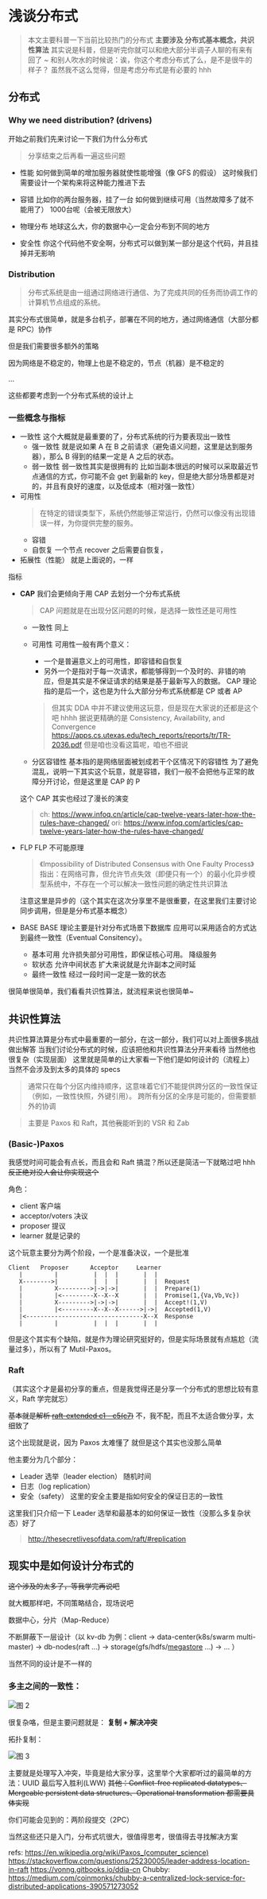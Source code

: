 浅谈分布式
===

> 本文主要科普一下当前比较热门的分布式
> **主要涉及 分布式基本概念，共识性算法**
> 其实说是科普，但是听完你就可以和绝大部分半调子人聊的有来有回了 ~
> 和别人吹水的时候说：诶，你这个考虑分布式了么，是不是很牛的样子？
> 虽然我不这么觉得，但是考虑分布式是有必要的 hhh


## 分布式

### Why we need distribution? (drivens)

开始之前我们先来讨论一下我们为什么分布式

> 分享结束之后再看一遍这些问题

- 性能
  如何做到简单的增加服务器就使性能增强（像 GFS 的假设）
  这时候我们需要设计一个架构来将这种能力推进下去

- 容错
  比如你的两台服务器，挂了一台
  如何做到继续可用（当然故障多了就不能用了）
  1000台呢（会被无限放大）

- 物理分布
  地球这么大，你的数据中心一定会分布到不同的地方

- 安全性
  你这个代码他不安全啊，分布式可以做到某一部分是这个代码，并且挂掉并无影响


### Distribution

> 分布式系统是由一组通过网络进行通信、为了完成共同的任务而协调工作的计算机节点组成的系统。

其实分布式很简单，就是多台机子，部署在不同的地方，通过网络通信（大部分都是 RPC）协作

但是我们需要很多额外的策略

因为网络是不稳定的，物理上也是不稳定的，节点（机器）是不稳定的

...

这些都要考虑到一个分布式系统的设计上

### 一些概念与指标

- 一致性
  这个大概就是最重要的了，分布式系统的行为要表现出一致性
  - 强一致性
    就是说如果 A 在 B 之前请求（避免语义问题，这里是达到服务器），那么 B 得到的结果一定是 A 之后的状态。
  - 弱一致性
    弱一致性其实是很拥有的
    比如当副本很远的时候可以采取最近节点通信的方式，你可能不会 get 到最新的 key，但是绝大部分场景都是对的，并且有良好的速度，以及低成本（相对强一致性）
- 可用性
  > 在特定的错误类型下，系统仍然能够正常运行，仍然可以像没有出现错误一样，为你提供完整的服务。
  - 容错
  - 自恢复
    一个节点 recover 之后需要自恢复，
- 拓展性（性能）
  就是上面说的，一样

指标

- **CAP**
  我们会更倾向于用 CAP 去划分一个分布式系统
  > CAP 问题就是在出现分区问题的时候，是选择一致性还是可用性
  - 一致性
    同上

  - 可用性
    可用性一般有两个意义：
    - 一个是普遍意义上的可用性，即容错和自恢复
    - 另外一个是指对于每一次请求，都能够得到一个及时的、非错的响应，但是其实是不保证请求的结果是基于最新写入的数据。
    CAP 理论指的是后一个，这也是为什么大部分分布式系统都是 CP 或者 AP
    > 但其实 DDA 中并不建议使用这玩意，但是现在大家说的还都是这个吧 hhhh
    > 据说更精确的是 Consistency, Availability, and Convergence
    > https://apps.cs.utexas.edu/tech_reports/reports/tr/TR-2036.pdf
    > 但是咱也没看这篇呢，咱也不细说

  - 分区容错性
    基本指的是网络层面被划成若干个区情况下的容错性
    为了避免混乱，说明一下其实这个玩意，就是容错，我们一般不会把他与正常的故障分开讨论，但是这里是 CAP 的 P

  这个 CAP 其实也经过了漫长的演变

  > ch: https://www.infoq.cn/article/cap-twelve-years-later-how-the-rules-have-changed/
  > ori: https://www.infoq.com/articles/cap-twelve-years-later-how-the-rules-have-changed/

- FLP
  FLP 不可能原理
  > 《Impossibility of Distributed Consensus with One Faulty Process》指出：在网络可靠，但允许节点失效（即便只有一个）的最小化异步模型系统中，不存在一个可以解决一致性问题的确定性共识算法

  注意这里是异步的（这个其实在这次分享里不是很重要，在这里我们主要讨论同步调用，但是是分布式基本概念）

- BASE
  BASE 理论主要是针对分布式场景下数据库
  应用可以采用适合的方式达到最终一致性（Eventual Consitency）。
  - 基本可用
    允许损失部分可用性，即保证核心可用。
    降级服务
  - 软状态
    允许中间状态
    扩大来说就是允许副本之间时延
  - 最终一致性
    经过一段时间一定是一致的状态

很简单很简单，我们看看共识性算法，就流程来说也很简单~

## 共识性算法

共识性算法算是分布式中最重要的一部分，在这一部分，我们可以对上面很多挑战做出解答
当我们讨论分布式的时候，应该把他和共识性算法分开来看待
当然他也很复杂（实现层面）
这里就是简单的让大家看一下他们是如何设计的（流程上）
当然不会涉及到太多的具体的 specs

> 通常只在每个分区内维持顺序，这意味着它们不能提供跨分区的一致性保证（例如，一致性快照，外键引用）。 跨所有分区的全序是可能的，但需要额外的协调


> 主要是 Paxos 和 Raft，其他~~我~~能听到的 VSR 和 Zab

### (Basic-)Paxos

我感觉时间可能会有点长，而且会和 Raft 搞混？所以还是简洁一下就略过吧 hhh
~~反正绝对没人会让你实现这个~~

角色：
- client
  客户端
- acceptor/voters
  决议
- proposer
  提议
- learner
  就是记录的

这个玩意主要分为两个阶段，一个是准备决议，一个是批准

```raw
Client   Proposer      Acceptor     Learner
   |         |          |  |  |       |  |
   X-------->|          |  |  |       |  |  Request
   |         X--------->|->|->|       |  |  Prepare(1)
   |         |<---------X--X--X       |  |  Promise(1,{Va,Vb,Vc})
   |         X--------->|->|->|       |  |  Accept!(1,V)
   |         |<---------X--X--X------>|->|  Accepted(1,V)
   |<---------------------------------X--X  Response
   |         |          |  |  |       |  |
```

但是这个其实有个缺陷，就是作为理论研究挺好的，但是实际场景就有点尴尬（流量过多），所以有了 Mutil-Paxos。


### **Raft**

（其实这个才是最初分享的重点，但是我觉得还是分享一个分布式的思想比较有意义，Raft 学完就忘）

~~基本就是解析 [raft-extended c1 - c5(c7)](https://pdos.csail.mit.edu/6.824/papers/raft-extended.pdf)~~ 不，我不配，而且不太适合做分享，太细致了

这个出现就是说，因为 Paxos 太难懂了
就但是这个其实也没那么简单

他主要分为几个部分：
- Leader 选举（leader election）
  随机时间
- 日志（log replication）
- 安全（safety）
  这里的安全主要是指如何安全的保证日志的一致性

这里我们只介绍一下 Leader 选举和最基本的如何保证一致性（没那么多复杂状态）好了

> http://thesecretlivesofdata.com/raft/#replication


## 现实中是如何设计分布式的

~~这个涉及的太多了，等我学完再说吧~~

就大概那样吧，不同策略结合，现场说吧

数据中心，分片（Map-Reduce）

不断屏蔽下一层设计（以 kv-db 为例：client -> data-center(k8s/swarm multi-master) -> db-nodes(raft ...) -> storage(gfs/hdfs/[megastore](https://storage.googleapis.com/pub-tools-public-publication-data/pdf/36971.pdf) ...) -> ... ）

当然不同的设计是不一样的


### 多主之间的一致性：

![图 2](https://i.loli.net/2021/10/15/fXpYzOQnoxAdjDN.png)  


很复杂咯，但是主要问题就是： **复制 + 解决冲突**

拓扑复制：

![图 3](https://i.loli.net/2021/10/15/6Fm9kbVjIXhyliS.png)  

主要就是处理写入冲突，毕竟是给大家分享，这里举个大家都听过的最简单的方法：UUID 最后写入胜利(LWW)
~~其他：Conflict-free replicated datatypes、Mergeable persistent data structures、Operational transformation 都需要具体实现~~

你们可能会见到的：两阶段提交（2PC）


当然这些还只是入门，分布式坑很大，很值得思考，很值得去寻找解决方案

refs:
https://en.wikipedia.org/wiki/Paxos_(computer_science)
https://stackoverflow.com/questions/25230005/leader-address-location-in-raft
https://vonng.gitbooks.io/ddia-cn
Chubby: https://medium.com/coinmonks/chubby-a-centralized-lock-service-for-distributed-applications-390571273052
